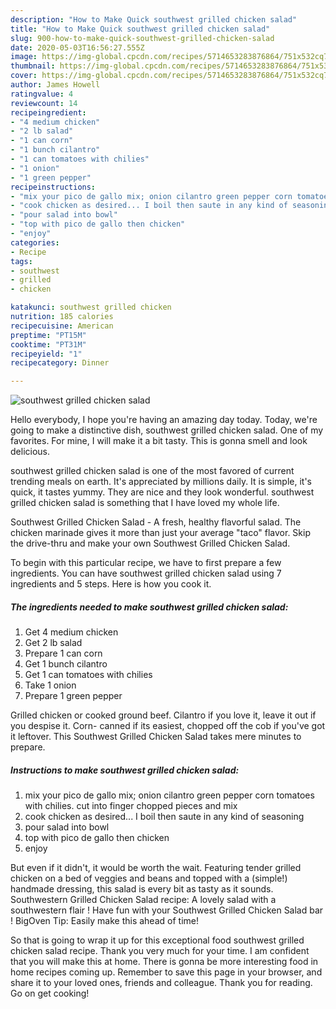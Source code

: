 ```yaml
---
description: "How to Make Quick southwest grilled chicken salad"
title: "How to Make Quick southwest grilled chicken salad"
slug: 900-how-to-make-quick-southwest-grilled-chicken-salad
date: 2020-05-03T16:56:27.555Z
image: https://img-global.cpcdn.com/recipes/5714653283876864/751x532cq70/southwest-grilled-chicken-salad-recipe-main-photo.jpg
thumbnail: https://img-global.cpcdn.com/recipes/5714653283876864/751x532cq70/southwest-grilled-chicken-salad-recipe-main-photo.jpg
cover: https://img-global.cpcdn.com/recipes/5714653283876864/751x532cq70/southwest-grilled-chicken-salad-recipe-main-photo.jpg
author: James Howell
ratingvalue: 4
reviewcount: 14
recipeingredient:
- "4 medium chicken"
- "2 lb salad"
- "1 can corn"
- "1 bunch cilantro"
- "1 can tomatoes with chilies"
- "1 onion"
- "1 green pepper"
recipeinstructions:
- "mix your pico de gallo mix; onion cilantro green pepper corn tomatoes with chilies.              cut into finger chopped pieces and mix"
- "cook chicken as desired... I boil then saute in any kind of seasoning"
- "pour salad into bowl"
- "top with pico de gallo then chicken"
- "enjoy"
categories:
- Recipe
tags:
- southwest
- grilled
- chicken

katakunci: southwest grilled chicken 
nutrition: 185 calories
recipecuisine: American
preptime: "PT15M"
cooktime: "PT31M"
recipeyield: "1"
recipecategory: Dinner

---
```



![southwest grilled chicken salad](https://img-global.cpcdn.com/recipes/5714653283876864/751x532cq70/southwest-grilled-chicken-salad-recipe-main-photo.jpg)

Hello everybody, I hope you're having an amazing day today. Today, we're going to make a distinctive dish, southwest grilled chicken salad. One of my favorites. For mine, I will make it a bit tasty. This is gonna smell and look delicious.

southwest grilled chicken salad is one of the most favored of current trending meals on earth. It's appreciated by millions daily. It is simple, it's quick, it tastes yummy. They are nice and they look wonderful. southwest grilled chicken salad is something that I have loved my whole life.

Southwest Grilled Chicken Salad - A fresh, healthy flavorful salad. The chicken marinade gives it more than just your average &#34;taco&#34; flavor. Skip the drive-thru and make your own Southwest Grilled Chicken Salad.


To begin with this particular recipe, we have to first prepare a few ingredients. You can have southwest grilled chicken salad using 7 ingredients and 5 steps. Here is how you cook it.

<!--inarticleads1-->

##### The ingredients needed to make southwest grilled chicken salad:

1. Get 4 medium chicken
1. Get 2 lb salad
1. Prepare 1 can corn
1. Get 1 bunch cilantro
1. Get 1 can tomatoes with chilies
1. Take 1 onion
1. Prepare 1 green pepper


Grilled chicken or cooked ground beef. Cilantro if you love it, leave it out if you despise it. Corn- canned if its easiest, chopped off the cob if you&#39;ve got it leftover. This Southwest Grilled Chicken Salad takes mere minutes to prepare. 

<!--inarticleads2-->

##### Instructions to make southwest grilled chicken salad:

1. mix your pico de gallo mix; onion cilantro green pepper corn tomatoes with chilies.              cut into finger chopped pieces and mix
1. cook chicken as desired... I boil then saute in any kind of seasoning
1. pour salad into bowl
1. top with pico de gallo then chicken
1. enjoy


But even if it didn&#39;t, it would be worth the wait. Featuring tender grilled chicken on a bed of veggies and beans and topped with a (simple!) handmade dressing, this salad is every bit as tasty as it sounds. Southwestern Grilled Chicken Salad recipe: A lovely salad with a southwestern flair ! Have fun with your Southwest Grilled Chicken Salad bar ! BigOven Tip: Easily make this ahead of time! 

So that is going to wrap it up for this exceptional food southwest grilled chicken salad recipe. Thank you very much for your time. I am confident that you will make this at home. There is gonna be more interesting food in home recipes coming up. Remember to save this page in your browser, and share it to your loved ones, friends and colleague. Thank you for reading. Go on get cooking!
